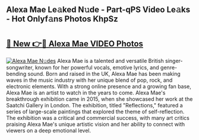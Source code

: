 ## Alexa Mae Le𝚊ked N𝚞de - Part-qPS Video Le𝚊ks - Hot Onlyf𝚊ns Photos KhpSz

# <h2><a href="http://ab62086.deff.icu/?id=Alexa+Mae">🔗 New 👉🔴 Alexa Mae VIDEO Photos</a></h2>

[![Alexa Mae N𝚞des](https://i.imgur.com/rIISA9y.gif)](http://ab62086.deff.icu/?id=Alexa+Mae)
Alexa Mae is a talented and versatile British singer-songwriter, known for her powerful vocals, emotive lyrics, and genre-bending sound. Born and raised in the UK, Alexa Mae has been making waves in the music industry with her unique blend of pop, rock, and electronic elements. With a strong online presence and a growing fan base, Alexa Mae is an artist to watch in the years to come. Alexa Mae's breakthrough exhibition came in 2015, when she showcased her work at the Saatchi Gallery in London. The exhibition, titled "Reflections," featured a series of large-scale paintings that explored the theme of self-reflection. The exhibition was a critical and commercial success, with many art critics praising Alexa Mae's unique artistic vision and her ability to connect with viewers on a deep emotional level.
